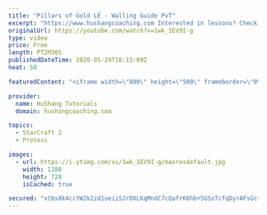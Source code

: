 ```yaml
---
title: "Pillars of Gold LE - Walling Guide PvT"
excerpt: "https://www.hushangcoaching.com Interested in lessons? Check out the website for more information ------------------------------------------------------------------------------------------------------- Want to support HuShang Tutorials directly? Patreon is a website where you can contribute a monthly"
originalUrl: https://youtube.com/watch?v=1wk_1EV9I-g
type: video
price: Free
length: PT2M30S
publishedDateTime: 2020-05-29T18:15:09Z
heat: 50

featuredContent: "<iframe width=\"800\" height=\"500\" frameborder=\"0\" src=\"https://www.youtube.com/embed/1wk_1EV9I-g\" allow=\"accelerometer; autoplay; encrypted-media; gyroscope; picture-in-picture\" allowfullscreen></iframe>"

provider:
  name: HuShang Tutorials
  domain: hushangcoaching.com

topics:
  - StarCraft 2
  - Protoss

images:
  - url: https://i.ytimg.com/vi/1wk_1EV9I-g/maxresdefault.jpg
    width: 1280
    height: 720
    isCached: true

secured: "xtbs8k4ccYW2k2zd1ueiiSJrDXLKqMndC7cQafrK6hb+5GSsTcfqDyrAFsGc+o/N5/kO9TKpfAbsCc34EC1VhgznShPgr7BkaoG3Z/NHGFlsh3cem8S70FBqDVV811ogU67JoG3q+KbZMEjgE0JBvtUTeyWsttapaOJ1FbrMALsyZ0Mi08fzYPW4QvuZkDF+Dm/M1Xuc8agoGnB8CJqZkoZ6E8vP9rlUJkyW9gx7e98wv1Q63d0k32gnnT3oLwe153RgkZv93d7VPyfKaL8u1Ej3xYUwydKnVEACtR/Jz1PbOFESAFIBNWGQRFd/vkfEJ2ZdE8Z/vZbCbKCgARoQw8/AQr2U+bi50ipRlLkgnF8X0eR0tCLIsb9c6Vqtr2LBh9NvQU6rQ3n2aOBz02IcM3NtFO9FlIS3TEZ0nw39nB8=;CMlkLQnnzVgFQhbXbOjZJA=="
---
```


